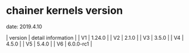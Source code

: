 # chainer kernels version
date: 2019.4.10

| version | detail information |
| V1      | 1.24.0             |
| V2      | 2.1.0              |
| V3      | 3.5.0              |
| V4      | 4.5.0              |
| V5      | 5.4.0              |
| V6      | 6.0.0-rc1          |
